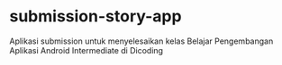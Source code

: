 # submission-story-app
Aplikasi submission untuk menyelesaikan kelas Belajar Pengembangan Aplikasi Android Intermediate di Dicoding
